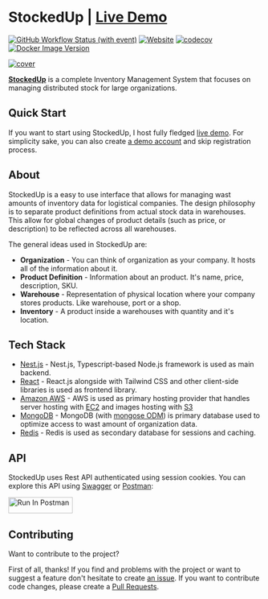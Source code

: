 # StockedUp | [Live Demo](https://stockedup.dokurno.dev)

[![GitHub Workflow Status (with event)](https://img.shields.io/github/actions/workflow/status/MrBartusek/stocked-up/ci.yaml)](https://github.com/MrBartusek/stocked-up/actions) [![Website](https://img.shields.io/website?url=https%3A%2F%2Fstockedup.dokurno.dev&link=https%3A%2F%2Fstockedup.dokurno.dev)](https://stockedup.dokurno.dev)
[![codecov](https://codecov.io/gh/MrBartusek/stocked-up/graph/badge.svg?token=pQC25vzuqW)](https://codecov.io/gh/MrBartusek/stocked-up) [![Docker Image Version](https://img.shields.io/docker/v/mrbartusek/stocked-up/latest?label=docker%20version&link=https%3A%2F%2Fhub.docker.com%2Frepository%2Fdocker%2Fmrbartusek%2Fstocked-up)](https://hub.docker.com/repository/docker/mrbartusek/stocked-up/general)

[![cover](https://i.imgur.com/2xOyilY.png)](https://stockedup.dokurno.dev)

[**StockedUp**](https://stockedup.dokurno.dev) is a complete Inventory Management System that focuses on managing distributed stock for large organizations.

## Quick Start

If you want to start using StockedUp, I host fully fledged [live demo](https://stockedup.dokurno.dev).
For simplicity sake, you can also create [a demo account](https://stockedup.dokurno.dev/register/demo) and
skip registration process.

## About

StockedUp is a easy to use interface that allows for managing wast amounts of inventory data
for logistical companies. The design philosophy is to separate product definitions from
actual stock data in warehouses. This allow for global changes of product details (such as price, or description)
to be reflected across all warehouses.

The general ideas used in StockedUp are:

- **Organization** - You can think of organization as your company. It hosts all of the information about it.
- **Product Definition** - Information about an product. It's name, price, description, SKU.
- **Warehouse** - Representation of physical location where your company stores products. Like warehouse, port or a shop.
- **Inventory** - A product inside a warehouses with quantity and it's location.

## Tech Stack

- [Nest.js](https://nestjs.com) - Nest.js, Typescript-based Node.js framework is used as main backend.
- [React](https://react.dev) - React.js alongside with Tailwind CSS and other client-side libraries is used as frontend library.
- [Amazon AWS](https://aws.amazon.com) - AWS is used as primary hosting provider that handles server hosting with [EC2](https://aws.amazon.com/ec2/) and images hosting with [S3](https://aws.amazon.com/s3/)
- [MongoDB](https://www.mongodb.com) - MongoDB (with [mongose ODM](https://mongoosejs.com)) is primary database used to optimize access to wast amount of organization data.
- [Redis](https://redis.io) - Redis is used as secondary database for sessions and caching.

## API

StockedUp uses Rest API authenticated using session cookies. You can explore this API
using [Swagger](https://stockedup.dokurno.dev/api) or [Postman](https://app.getpostman.com):

[<img src="https://run.pstmn.io/button.svg" alt="Run In Postman" style="width: 128px; height: 32px;">](https://app.getpostman.com/run-collection/7055992-d02d47d4-a08a-4d91-99c0-1cbe6f5b2ab7?action=collection%2Ffork&source=rip_markdown&collection-url=entityId%3D7055992-d02d47d4-a08a-4d91-99c0-1cbe6f5b2ab7%26entityType%3Dcollection%26workspaceId%3D264913a4-bcdd-4e43-847c-1e8cbca3334b)

## Contributing

Want to contribute to the project?

First of all, thanks! If you find and problems with the project or want to suggest a feature
don't hesitate to create [an issue](https://github.com/MrBartusek/stocked-up/issues). If you want
to contribute code changes, please create a [Pull Requests](https://github.com/MrBartusek/stocked-up/pulls).
